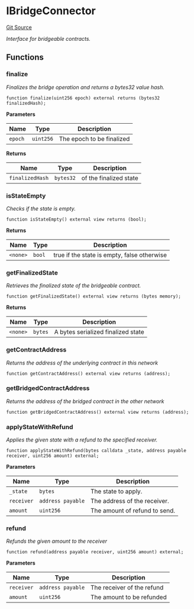 # IBridgeConnector
[Git Source](https://github.com-VargaElod23/Taraxa-project/bridge/blob/996f61a29d91a8326c805bfdad924088129ae1a7/src/connectors/IBridgeConnector.sol)

*Interface for bridgeable contracts.*


## Functions
### finalize

*Finalizes the bridge operation and returns a bytes32 value hash.*


```solidity
function finalize(uint256 epoch) external returns (bytes32 finalizedHash);
```
**Parameters**

|Name|Type|Description|
|----|----|-----------|
|`epoch`|`uint256`|The epoch to be finalized|

**Returns**

|Name|Type|Description|
|----|----|-----------|
|`finalizedHash`|`bytes32`|of the finalized state|


### isStateEmpty

*Checks if the state is empty.*


```solidity
function isStateEmpty() external view returns (bool);
```
**Returns**

|Name|Type|Description|
|----|----|-----------|
|`<none>`|`bool`|true if the state is empty, false otherwise|


### getFinalizedState

*Retrieves the finalized state of the bridgeable contract.*


```solidity
function getFinalizedState() external view returns (bytes memory);
```
**Returns**

|Name|Type|Description|
|----|----|-----------|
|`<none>`|`bytes`|A bytes serialized finalized state|


### getContractAddress

*Returns the address of the underlying contract in this network*


```solidity
function getContractAddress() external view returns (address);
```

### getBridgedContractAddress

*Returns the address of the bridged contract in the other network*


```solidity
function getBridgedContractAddress() external view returns (address);
```

### applyStateWithRefund

*Applies the given state with a refund to the specified receiver.*


```solidity
function applyStateWithRefund(bytes calldata _state, address payable receiver, uint256 amount) external;
```
**Parameters**

|Name|Type|Description|
|----|----|-----------|
|`_state`|`bytes`|The state to apply.|
|`receiver`|`address payable`|The address of the receiver.|
|`amount`|`uint256`|The amount of refund to send.|


### refund

*Refunds the given amount to the receiver*


```solidity
function refund(address payable receiver, uint256 amount) external;
```
**Parameters**

|Name|Type|Description|
|----|----|-----------|
|`receiver`|`address payable`|The receiver of the refund|
|`amount`|`uint256`|The amount to be refunded|


